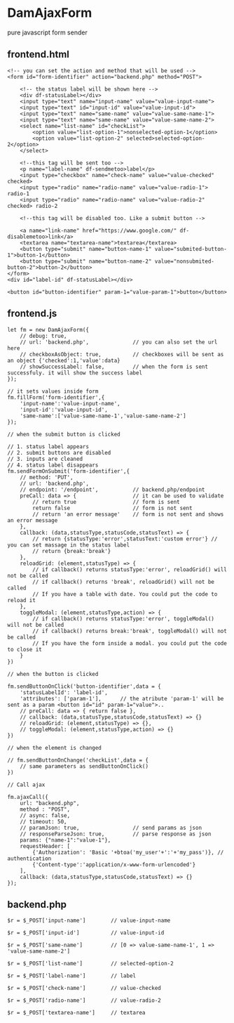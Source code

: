 # DamAjaxForm
pure javascript form sender

frontend.html
--------------------------------------------------------------------------------------------------------------

	<!-- you can set the action and method that will be used -->
	<form id="form-identifier" action="backend.php" method="POST">
		
		<!-- the status label will be shown here -->
		<div df-statusLabel></div>
		<input type="text" name="input-name" value="value-input-name">
		<input type="text" id="input-id" value="value-input-id">
		<input type="text" name="same-name" value="value-same-name-1">
		<input type="text" name="same-name" value="value-same-name-2">
		<select name="list-name" id="checkList">
			<option value="list-option-1">nonselected-option-1</option>
			<option value="list-option-2" selected>selected-option-2</option>
		</select>
		
		<!--this tag will be sent too -->
		<p name="label-name" df-sendmetoo>label</p>
		<input type="checkbox" name="check-name" value="value-checked" checked>
		<input type="radio" name="radio-name" value="value-radio-1"> radio-1
		<input type="radio" name="radio-name" value="value-radio-2" checked> radio-2
		
		<!--this tag will be disabled too. Like a submit button -->
		
		<a name="link-name" href="https://www.google.com/" df-disablemetoo>link</a>
		<textarea name="textarea-name">textarea</textarea>
		<button type="submit" name="button-name-1" value="submited-button-1">button-1</button>
		<button type="submit" name="button-name-2" value="nonsubmited-button-2">button-2</button>
	</form>
	<div id="label-id" df-statusLabel></div>
	
	<button id="button-identifier" param-1="value-param-1">button</button>

frontend.js
--------------------------------------------------------------------------------------------------------------

    let fm = new DamAjaxForm({
		// debug: true,
		// url: 'backend.php',				// you can also set the url here
		// checkboxAsObject: true,			// checkboxes will be sent as an object {'checked':1,'value':data}
		// showSuccessLabel: false,			// when the form is sent successfuly. it will show the success label 
	});

    // it sets values inside form
	fm.fillForm('form-identifier',{
		'input-name':'value-input-name',
		'input-id':'value-input-id',
		'same-name':['value-same-name-1','value-same-name-2']
	});

    // when the submit button is clicked

    // 1. status label appears
    // 2. submit buttons are disabled
    // 3. inputs are cleaned
    // 4. status label disappears
	fm.sendFormOnSubmit('form-identifier',{
		// method: 'PUT',
        // url: 'backend.php',
		// endpoint: '/endpoint',			// backend.php/endpoint
		preCall: data => {					// it can be used to validate
			// return true	 				// form is sent
			return false	 				// form is not sent
			// return 'an error message'	// form is not sent and shows an error message
		},
		callback: (data,statusType,statusCode,statusText) => {
			// return {statusType:'error',statusText:'custom error'} // you can set massage in the status label
			// return {break:'break'}
		},
		reloadGrid: (element,statusType) => {
			// if callback() returns statusType:'error', reloadGrid() will not be called
			// if callback() returns 'break', reloadGrid() will not be called
			// If you have a table with date. You could put the code to reload it
		},
		toggleModal: (element,statusType,action) => {
			// if callback() returns statusType:'error', toggleModal() will not be called
			// if callback() returns break:'break', toggleModal() will not be called
			// If you have the form inside a modal. you could put the code to close it
		}
	})
    
    // when the button is clicked

    fm.sendButtonOnClick('button-identifier',data = {
		'statusLabelId': 'label-id',
		'attributes': ['param-1'],		// the atribute 'param-1' will be sent as a param <button id="id" param-1="value">..
		// preCall: data => { return false },
		// callback: (data,statusType,statusCode,statusText) => {}
		// reloadGrid: (element,statusType) => {},
		// toggleModal: (element,statusType,action) => {}
	})

	// when the element is changed

	// fm.sendButtonOnChange('checkList',data = {
		// same parameters as sendButtonOnClick()
	})
	
	// Call ajax

	fm.ajaxCall({
		url: "backend.php",
		method : "POST",
		// async: false,
		// timeout: 50,
		// paramJson: true,					// send params as json
		// responseParseJson: true,			// parse response as json
		params: {"name-1":"value-1"},
		requestHeader: [
			{'Authorization': 'Basic '+btoa('my_user'+':'+'my_pass')}, // authentication
			{'Content-type':'application/x-www-form-urlencoded'}
		],
		callback: (data,statusType,statusCode,statusText) => {}
	});
	

backend.php
--------------------------------------------------------------------------------------------------------------

	$r = $_POST['input-name']        // value-input-name

	$r = $_POST['input-id']          // value-input-id

	$r = $_POST['same-name']         // [0 => value-same-name-1', 1 => 'value-same-name-2']

	$r = $_POST['list-name']         // selected-option-2

	$r = $_POST['label-name']        // label

	$r = $_POST['check-name']        // value-checked

	$r = $_POST['radio-name']        // value-radio-2

	$r = $_POST['textarea-name']     // textarea